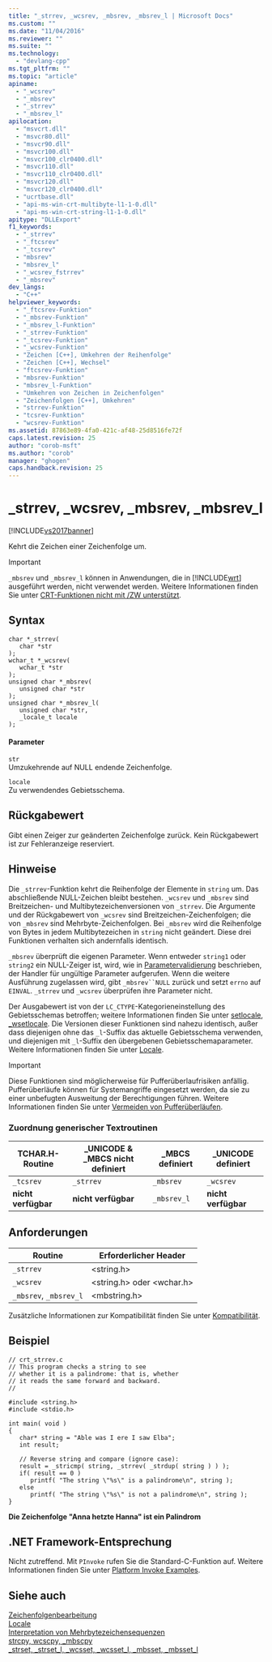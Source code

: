 ```yaml
---
title: "_strrev, _wcsrev, _mbsrev, _mbsrev_l | Microsoft Docs"
ms.custom: ""
ms.date: "11/04/2016"
ms.reviewer: ""
ms.suite: ""
ms.technology: 
  - "devlang-cpp"
ms.tgt_pltfrm: ""
ms.topic: "article"
apiname: 
  - "_wcsrev"
  - "_mbsrev"
  - "_strrev"
  - "_mbsrev_l"
apilocation: 
  - "msvcrt.dll"
  - "msvcr80.dll"
  - "msvcr90.dll"
  - "msvcr100.dll"
  - "msvcr100_clr0400.dll"
  - "msvcr110.dll"
  - "msvcr110_clr0400.dll"
  - "msvcr120.dll"
  - "msvcr120_clr0400.dll"
  - "ucrtbase.dll"
  - "api-ms-win-crt-multibyte-l1-1-0.dll"
  - "api-ms-win-crt-string-l1-1-0.dll"
apitype: "DLLExport"
f1_keywords: 
  - "_strrev"
  - "_ftcsrev"
  - "_tcsrev"
  - "mbsrev"
  - "mbsrev_l"
  - "_wcsrev_fstrrev"
  - "_mbsrev"
dev_langs: 
  - "C++"
helpviewer_keywords: 
  - "_ftcsrev-Funktion"
  - "_mbsrev-Funktion"
  - "_mbsrev_l-Funktion"
  - "_strrev-Funktion"
  - "_tcsrev-Funktion"
  - "_wcsrev-Funktion"
  - "Zeichen [C++], Umkehren der Reihenfolge"
  - "Zeichen [C++], Wechsel"
  - "ftcsrev-Funktion"
  - "mbsrev-Funktion"
  - "mbsrev_l-Funktion"
  - "Umkehren von Zeichen in Zeichenfolgen"
  - "Zeichenfolgen [C++], Umkehren"
  - "strrev-Funktion"
  - "tcsrev-Funktion"
  - "wcsrev-Funktion"
ms.assetid: 87863e89-4fa0-421c-af48-25d8516fe72f
caps.latest.revision: 25
author: "corob-msft"
ms.author: "corob"
manager: "ghogen"
caps.handback.revision: 25
---
```

# _strrev, _wcsrev, _mbsrev, _mbsrev_l
[!INCLUDE[vs2017banner](../../assembler/inline/includes/vs2017banner.md)]

Kehrt die Zeichen einer Zeichenfolge um.  
  
> [!IMPORTANT]
>  `_mbsrev` und `_mbsrev_l` können in Anwendungen, die in [!INCLUDE[wrt](../../atl/reference/includes/wrt_md.md)] ausgeführt werden, nicht verwendet werden.  Weitere Informationen finden Sie unter [CRT\-Funktionen nicht mit \/ZW unterstützt](http://msdn.microsoft.com/library/windows/apps/jj606124.aspx).  
  
## Syntax  
  
```  
char *_strrev(  
   char *str   
);  
wchar_t *_wcsrev(  
   wchar_t *str   
);  
unsigned char *_mbsrev(  
   unsigned char *str   
);  
unsigned char *_mbsrev_l(  
   unsigned char *str,  
   _locale_t locale   
);  
```  
  
#### Parameter  
 `str`  
 Umzukehrende auf NULL endende Zeichenfolge.  
  
 `locale`  
 Zu verwendendes Gebietsschema.  
  
## Rückgabewert  
 Gibt einen Zeiger zur geänderten Zeichenfolge zurück.  Kein Rückgabewert ist zur Fehleranzeige reserviert.  
  
## Hinweise  
 Die `_strrev`\-Funktion kehrt die Reihenfolge der Elemente in `string` um.  Das abschließende NULL\-Zeichen bleibt bestehen.  `_wcsrev` und `_mbsrev` sind Breitzeichen\- und Multibytezeichenversionen von `_strrev`.  Die Argumente und der Rückgabewert von `_wcsrev` sind Breitzeichen\-Zeichenfolgen; die von `_mbsrev` sind Mehrbyte\-Zeichenfolgen.  Bei `_mbsrev` wird die Reihenfolge von Bytes in jedem Multibytezeichen in `string` nicht geändert.  Diese drei Funktionen verhalten sich andernfalls identisch.  
  
 `_mbsrev` überprüft die eigenen Parameter.  Wenn entweder `string1` oder `string2` ein NULL\-Zeiger ist, wird, wie in [Parametervalidierung](../../c-runtime-library/parameter-validation.md) beschrieben, der Handler für ungültige Parameter aufgerufen.  Wenn die weitere Ausführung zugelassen wird, gibt `_mbsrev``NULL` zurück und setzt `errno` auf `EINVAL`.  `_strrev` und `_wcsrev` überprüfen ihre Parameter nicht.  
  
 Der Ausgabewert ist von der `LC_CTYPE`\-Kategorieneinstellung des Gebietsschemas betroffen; weitere Informationen finden Sie unter [setlocale, \_wsetlocale](../../c-runtime-library/reference/setlocale-wsetlocale.md).  Die Versionen dieser Funktionen sind nahezu identisch, außer dass diejenigen ohne das `_l`\-Suffix das aktuelle Gebietsschema verwenden, und diejenigen mit `_l`\-Suffix den übergebenen Gebietsschemaparameter.  Weitere Informationen finden Sie unter [Locale](../../c-runtime-library/locale.md).  
  
> [!IMPORTANT]
>  Diese Funktionen sind möglicherweise für Pufferüberlaufrisiken anfällig.  Pufferüberläufe können für Systemangriffe eingesetzt werden, da sie zu einer unbefugten Ausweitung der Berechtigungen führen.  Weitere Informationen finden Sie unter [Vermeiden von Pufferüberläufen](http://msdn.microsoft.com/library/windows/desktop/ms717795).  
  
### Zuordnung generischer Textroutinen  
  
|TCHAR.H\-Routine|\_UNICODE & \_MBCS nicht definiert|\_MBCS definiert|\_UNICODE definiert|  
|----------------------|----------------------------------------|----------------------|-------------------------|  
|`_tcsrev`|`_strrev`|`_mbsrev`|`_wcsrev`|  
|**nicht verfügbar**|**nicht verfügbar**|`_mbsrev_l`|**nicht verfügbar**|  
  
## Anforderungen  
  
|Routine|Erforderlicher Header|  
|-------------|---------------------------|  
|`_strrev`|\<string.h\>|  
|`_wcsrev`|\<string.h\> oder \<wchar.h\>|  
|`_mbsrev`, `_mbsrev_l`|\<mbstring.h\>|  
  
 Zusätzliche Informationen zur Kompatibilität finden Sie unter [Kompatibilität](../../c-runtime-library/compatibility.md).  
  
## Beispiel  
  
```  
// crt_strrev.c  
// This program checks a string to see  
// whether it is a palindrome: that is, whether  
// it reads the same forward and backward.  
//  
  
#include <string.h>  
#include <stdio.h>  
  
int main( void )  
{  
   char* string = "Able was I ere I saw Elba";  
   int result;  
  
   // Reverse string and compare (ignore case):  
   result = _stricmp( string, _strrev( _strdup( string ) ) );  
   if( result == 0 )  
      printf( "The string \"%s\" is a palindrome\n", string );  
   else  
      printf( "The string \"%s\" is not a palindrome\n", string );  
}  
```  
  
  **Die Zeichenfolge "Anna hetzte Hanna" ist ein Palindrom**   
## .NET Framework-Entsprechung  
 Nicht zutreffend. Mit `PInvoke` rufen Sie die Standard\-C\-Funktion auf. Weitere Informationen finden Sie unter [Platform Invoke Examples](../Topic/Platform%20Invoke%20Examples.md).  
  
## Siehe auch  
 [Zeichenfolgenbearbeitung](../../c-runtime-library/string-manipulation-crt.md)   
 [Locale](../../c-runtime-library/locale.md)   
 [Interpretation von Mehrbytezeichensequenzen](../../c-runtime-library/interpretation-of-multibyte-character-sequences.md)   
 [strcpy, wcscpy, \_mbscpy](../../c-runtime-library/reference/strcpy-wcscpy-mbscpy.md)   
 [\_strset, \_strset\_l, \_wcsset, \_wcsset\_l, \_mbsset, \_mbsset\_l](../../c-runtime-library/reference/strset-strset-l-wcsset-wcsset-l-mbsset-mbsset-l.md)